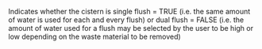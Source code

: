 Indicates whether the cistern is single flush = TRUE (i.e. the same amount of water is used for each and every flush) or dual flush = FALSE (i.e. the amount of water used for a flush may be selected by the user to be high or low depending on the waste material to be removed)
